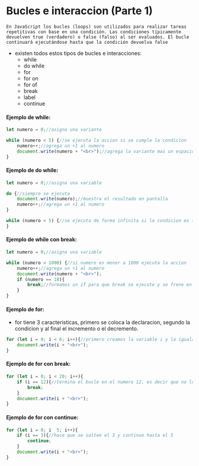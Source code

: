 # Bucles e interaccion (Parte 1)

`En JavaScript los bucles (loops) son utilizados para realizar tareas repetitivas con base en una condición. Las condiciones típicamente devuelven true (verdadero) o false (falso) al ser evaluados. El bucle continuará ejecutándose hasta que la condición devuelva false`

- existen todos estos tipos de bucles e interacciones:
  - while
  - do while
  - for
  - for on
  - for of
  - break
  - label
  - continue


#### Ejemplo de while:

```js
let numero = 0;//asigna una variante

while (numero < 5) {//se ejecuta la accion si se cumple la condicion
    numero++;//agrega un +1 al numero
    document.write(numero + "<br>");//agrega la variante mas un espacio en linea por cada numero
}
```
#### Ejemplo de do while:

```js
let numero = 0;//asigna una variable

do {//siempre se ejecuta
    document.write(numero);//muestra el resultado en pantalla
    numero++;//agrega un +1 al numero
}

while (numero < 5) {//se ejecuta de forma infinita si la condicion es true
}
```

#### Ejemplo de while con break:

```js
let numero = 0;//asigna una variable

while (numero < 1000) {//si numero es menor a 1000 ejecuta la accion
    numero++;//agrega un +1 al numero
    document.write(numero + "<br>");
    if (numero == 10){
        break;//formamos un if para que break se ejecute y se frene en el numero 10 y siga el programa
    }
}
```

#### Ejemplo de for:

- for tiene 3 caracteristicas, primero se coloca la declaracion, segundo la condicion y al final el incremento o el decremento.

```js
for (let i = 0; i < 6; i++){//primero creamos la variable i y la igualamos a 0, luego creamos la condicion i < 6 que es true, y al final agregamos un +1.
    document.write(i + "<br>");
}
```
#### Ejemplo de for con break:

```js
for (let i = 0; i < 20; i++){
    if (i == 12){//termina el bucle en el numero 12, es decir que no lo muestra
        break;
    }
    document.write(i + "<br>");
}
```

#### Ejemplo de for con continue:

```js
for (let i = 0; i  5; i++){
    if (i == 3){//hace que se saltee el 3 y continue hasta el 5
        continue;
    }
    document.write(i + "<br>");
}
```